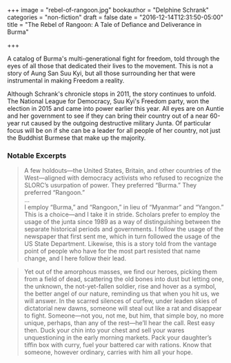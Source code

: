 +++
image = "rebel-of-rangoon.jpg"
bookauthor = "Delphine Schrank"
categories = "non-fiction"
draft = false
date = "2016-12-14T12:31:50-05:00"
title = "The Rebel of Rangoon: A Tale of Defiance and Deliverance in Burma"

+++

A catalog of Burma's multi-generational fight for freedom, told through the eyes of all those that dedicated their lives to the movement. This is not a story of Aung San Suu Kyi, but all those surrounding her that were instrumental in making Freedom a reality.

Although Schrank's chronicle stops in 2011, the story continues to unfold. The National League for Democracy, Suu Kyi's Freedom party, won the election in 2015 and came into power earlier this year. All eyes are on Auntie and her government to see if they can bring their country out of a near 60-year rut caused by the outgoing destructive military Junta. Of particular focus will be on if she can be a leader for all people of her country, not just the Buddhist Burmese that make up the majority.

### Notable Excerpts

> A few holdouts—the United States, Britain, and other countries of the West—aligned with democracy activists who refused to recognize the SLORC’s usurpation of power. They preferred “Burma.” They preferred “Rangoon.”
> <br>...<br>
> I employ “Burma,” and “Rangoon,” in lieu of “Myanmar” and “Yangon.” This is a choice—and I take it in stride. Scholars prefer to employ the usage of the junta since 1989 as a way of distinguishing between the separate historical periods and governments. I follow the usage of the newspaper that first sent me, which in turn followed the usage of the US State Department. Likewise, this is a story told from the vantage point of people who have for the most part resisted that name change, and I here follow their lead.

<div></div>

> Yet out of the amorphous masses, we find our heroes, picking them from a field of dead, scattering the old bones into dust but letting one, the unknown, the not-yet-fallen soldier, rise and hover as a symbol, the better angel of our nature, reminding us that when you hit us, we will answer. In the scarred silences of curfew, under leaden skies of dictatorial new dawns, someone will steal out like a rat and disappear to fight. Someone—not you, not me, but him, that simple boy, no more unique, perhaps, than any of the rest—he’ll hear the call. Rest easy then. Duck your chin into your chest and sell your wares unquestioning in the early morning markets. Pack your daughter’s tiffin box with curry, fuel your battered car with rations. Know that someone, however ordinary, carries with him all your hope.
